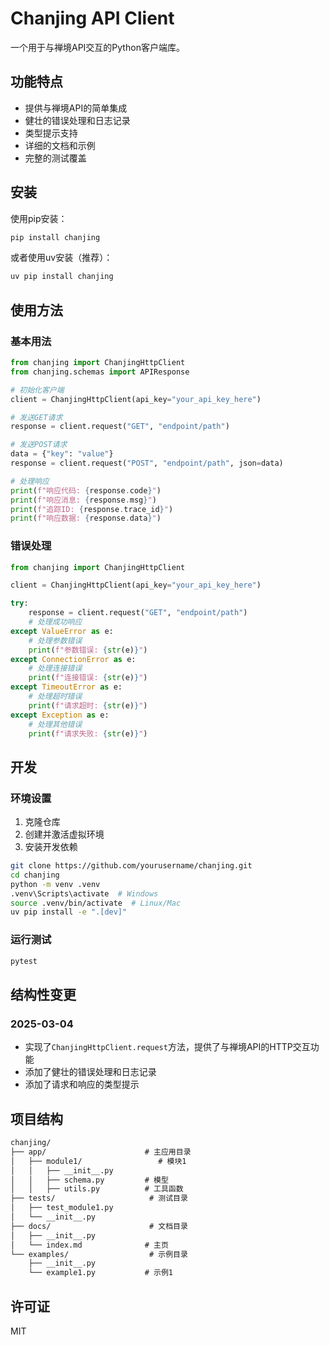 # Chanjing API Client

一个用于与禅境API交互的Python客户端库。

## 功能特点

- 提供与禅境API的简单集成
- 健壮的错误处理和日志记录
- 类型提示支持
- 详细的文档和示例
- 完整的测试覆盖

## 安装

使用pip安装：

```bash
pip install chanjing
```

或者使用uv安装（推荐）：

```bash
uv pip install chanjing
```

## 使用方法

### 基本用法

```python
from chanjing import ChanjingHttpClient
from chanjing.schemas import APIResponse

# 初始化客户端
client = ChanjingHttpClient(api_key="your_api_key_here")

# 发送GET请求
response = client.request("GET", "endpoint/path")

# 发送POST请求
data = {"key": "value"}
response = client.request("POST", "endpoint/path", json=data)

# 处理响应
print(f"响应代码: {response.code}")
print(f"响应消息: {response.msg}")
print(f"追踪ID: {response.trace_id}")
print(f"响应数据: {response.data}")
```

### 错误处理

```python
from chanjing import ChanjingHttpClient

client = ChanjingHttpClient(api_key="your_api_key_here")

try:
    response = client.request("GET", "endpoint/path")
    # 处理成功响应
except ValueError as e:
    # 处理参数错误
    print(f"参数错误: {str(e)}")
except ConnectionError as e:
    # 处理连接错误
    print(f"连接错误: {str(e)}")
except TimeoutError as e:
    # 处理超时错误
    print(f"请求超时: {str(e)}")
except Exception as e:
    # 处理其他错误
    print(f"请求失败: {str(e)}")
```

## 开发

### 环境设置

1. 克隆仓库
2. 创建并激活虚拟环境
3. 安装开发依赖

```bash
git clone https://github.com/yourusername/chanjing.git
cd chanjing
python -m venv .venv
.venv\Scripts\activate  # Windows
source .venv/bin/activate  # Linux/Mac
uv pip install -e ".[dev]"
```

### 运行测试

```bash
pytest
```

## 结构性变更

### 2025-03-04
- 实现了`ChanjingHttpClient.request`方法，提供了与禅境API的HTTP交互功能
- 添加了健壮的错误处理和日志记录
- 添加了请求和响应的类型提示

## 项目结构

```markdown
chanjing/
├── app/                      # 主应用目录
│   ├── module1/                 # 模块1
│   │   ├── __init__.py
│   │   ├── schema.py         # 模型
│   │   ├── utils.py          # 工具函数
├── tests/                     # 测试目录
│   ├── test_module1.py
│   └── __init__.py
├── docs/                      # 文档目录
│   ├── __init__.py
│   └── index.md              # 主页
└── examples/                  # 示例目录
    ├── __init__.py
    └── example1.py           # 示例1
```

## 许可证

MIT
